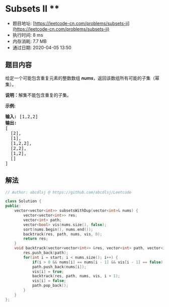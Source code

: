 # Subsets II **
- 题目地址: [https://leetcode-cn.com/problems/subsets-ii](https://leetcode-cn.com/problems/subsets-ii)
- 执行时间: 8 ms
- 内存消耗: 7.7 MB
- 通过日期: 2020-04-05 13:50

## 题目内容
<p>给定一个可能包含重复元素的整数数组 <em><strong>nums</strong></em>，返回该数组所有可能的子集（幂集）。</p>

<p><strong>说明：</strong>解集不能包含重复的子集。</p>

<p><strong>示例:</strong></p>

<pre><strong>输入:</strong> [1,2,2]
<strong>输出:</strong>
[
  [2],
  [1],
  [1,2,2],
  [2,2],
  [1,2],
  []
]</pre>


## 解法
```cpp
// Author: abcdlsj @ https://github.com/abcdlsj/Leetcode

class Solution {
public:
    vector<vector<int>> subsetsWithDup(vector<int>& nums) {
        vector<vector<int>> res;
        vector<int> path;
        vector<bool> vis(nums.size(), false);
        sort(nums.begin(), nums.end());
        backtrack(res, path, nums, vis, 0);
        return res;
    }
    void backtrack(vector<vector<int>> &res, vector<int> path, vector<int> nums, vector<bool> vis, int start) {
        res.push_back(path);
        for(int i = start; i < nums.size(); i++) {
            if(i > 0 && nums[i] == nums[i - 1] && vis[i - 1] == false) continue;
            path.push_back(nums[i]);
            vis[i] = true;
            backtrack(res, path, nums, vis, i + 1);
            vis[i] = false;
            path.pop_back();
        }
    }
};

```